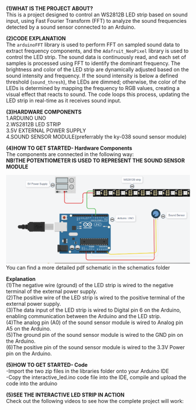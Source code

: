 <b>(1)WHAT IS THE PROJECT ABOUT?</b><br>
This is a project designed to control an WS2812B LED strip based on sound input, using Fast Fourier Transform (FFT) to analyze the sound frequencies detected by a sound sensor connected to an Arduino. <br>

<b>(2)CODE EXPLANATION</b> <br>
The `arduinoFFT` library is used to perform FFT on sampled sound data to extract frequency components, and the `Adafruit_NeoPixel` library is used to control the LED strip. The sound data is continuously read, and each set of samples is processed using FFT to identify the dominant frequency. The brightness and color of the LED strip are dynamically adjusted based on the sound intensity and frequency. If the sound intensity is below a defined threshold (`sound_thresh`), the LEDs are dimmed; otherwise, the color of the LEDs is determined by mapping the frequency to RGB values, creating a visual effect that reacts to sound. The code loops this process, updating the LED strip in real-time as it receives sound input.<br>

<b>(3)HARDWARE COMPONENTS</b> <br>
1.ARDUINO UNO<br>
2.WS2812B LED STRIP<br>
3.5V EXTERNAL POWER SUPPLY <br>
4.SOUND SENSOR MODULE(preferrably the ky-038 sound sensor module)<br>

<b>(4)HOW TO GET STARTED- Hardware Components</b><br>
The components are connected in the following way:<br>
<b>NB!THE POTENTIOMETER IS USED TO REPRESENT THE SOUND SENSOR MODULE</b><br>

![My Image](./schematics/MUSIC%20INTERACTIVE%20LED.PNG) <br>
You can find a more detailed pdf schematic in the schematics folder<br>

<b>Explanation</b><br>
(1)The negative wire (ground) of the LED strip is wired to the negative terminal of the external power supply.<br>
(2)The positive wire of the LED strip is wired to the positive terminal of the external power supply.<br>
(3)The data input of the LED strip is wired to Digital pin 6 on the Arduino, enabling communication between the Arduino and the LED strip.<br>
(4)The analog pin (A0) of the sound sensor module is wired to Analog pin A5 on the Arduino.<br>
(5)The ground pin of the sound sensor module is wired to the GND pin on the Arduino.<br>
(6)The positive pin of the sound sensor module is wired to the 3.3V Power pin on the Arduino.<br>

<b>(5)HOW TO GET STARTED- Code</b><br>
-Import the two zip files in the libraries folder onto your Arduino IDE <br>
-Copy the interactive_led.ino code file into the IDE, compile and upload the code into the arduino<br>

<b>(5)SEE THE INTERACTIVE LED STRIP IN ACTION</b><br>
Check out the following videos to see how the complete project will work:<br>



